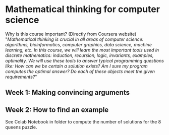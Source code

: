 # Mathematical thinking for computer science
Why is this course important? (Directly from Coursera website) "_Mathematical thinking is crucial in all areas of computer science: algorithms, bioinformatics, computer graphics, data science, machine learning, etc. In this course, we will learn the most important tools used in discrete mathematics: induction, recursion, logic, invariants, examples, optimality. We will use these tools to answer typical programming questions like: How can we be certain a solution exists? Am I sure my program computes the optimal answer? Do each of these objects meet the given requirements?_"

## Week 1: Making convincing arguments

## Week 2: How to find an example

See Colab Notebook in folder to compute the number of solutions for the 8 queens puzzle.


